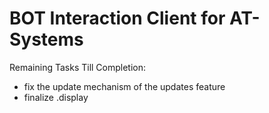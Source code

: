 # BOT Interaction Client for AT-Systems
Remaining Tasks Till Completion:
- fix the update mechanism of the updates feature
- finalize .display